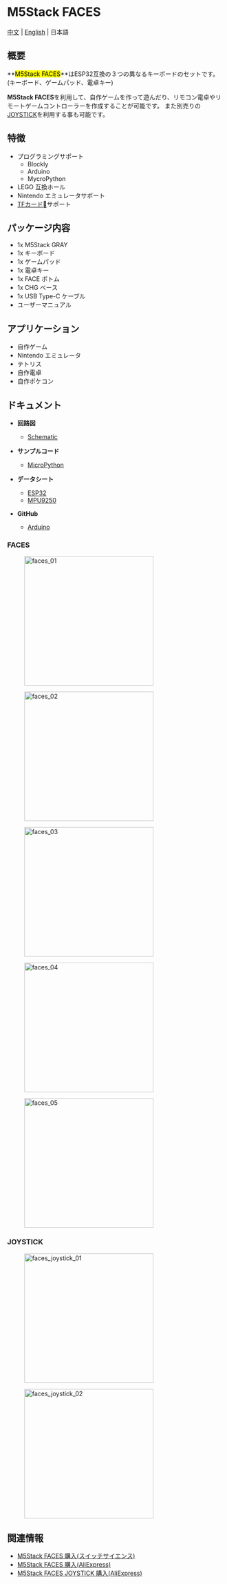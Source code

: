 # M5Stack FACES

[中文](zh_CN/product_documents/bases/face_base) | [English](/en/product_documents/bases/face_base) | 日本語

## 概要

**<mark>M5Stack FACES</mark>**はESP32互換の３つの異なるキーボードのセットです。(キーボード、ゲームパッド、電卓キー)

**M5Stack FACES**を利用して、自作ゲームを作って遊んだり、リモコン電卓やリモートゲームコントローラーを作成することが可能です。
また別売りの[JOYSTICK](https://www.aliexpress.com/store/product/M5Stack-M5-ESP32-X-Y-NeoPixel-LED/3226069_32949801245.html)を利用する事も可能です。

## 特徴

- プログラミングサポート
  - Blockly
  - Arduino
  - MycroPython
- LEGO 互換ホール
- Nintendo エミュレータサポート
- [TFカード](https://ja.wikipedia.org/wiki/SD%E3%83%A1%E3%83%A2%E3%83%AA%E3%83%BC%E3%82%AB%E3%83%BC%E3%83%89)サポート

## パッケージ内容

- 1x M5Stack GRAY
- 1x キーボード
- 1x ゲームパッド
- 1x 電卓キー
- 1x FACE ボトム
- 1x CHG ベース
- 1x USB Type-C ケーブル
- ユーザーマニュアル

## アプリケーション

- 自作ゲーム
- Nintendo エミュレータ
- テトリス
- 自作電卓
- 自作ポケコン

## ドキュメント

- **回路図**
  - [Schematic](https://github.com/m5stack/esp32-cam-demo/blob/m5cam/M5CAM-ESP32-A1-POWER.pdf)

- **サンプルコード**
  - [MicroPython](https://github.com/m5stack/M5GO/tree/master/examples)

- **データシート**
  - [ESP32](https://www.espressif.com/sites/default/files/documentation/esp32_datasheet_cn.pdf)
  - [MPU9250](https://www.invensense.com/wp-content/uploads/2015/02/PS-MPU-9250A-01-v1.1.pdf)

- **GitHub**
  - [Arduino](https://github.com/m5stack/M5Stack-nesemu)

### FACES

<figure>
  <img src="assets/img/product_pics/bases/faces_01.jpg" alt="faces_01" width="300px" height="300px">
</figure>
<figure>
  <img src="assets/img/product_pics/bases/faces_02.jpg" alt="faces_02" width="300px" height="300px">
</figure>
<figure>
  <img src="assets/img/product_pics/bases/faces_03.jpg" alt="faces_03" width="300px" height="300px">
</figure>
<figure>
  <img src="assets/img/product_pics/bases/faces_04.jpg" alt="faces_04" width="300px" height="300px">
</figure>
<figure>
  <img src="assets/img/product_pics/bases/faces_05.jpg" alt="faces_05" width="300px" height="300px">
</figure>

### JOYSTICK

<figure>
  <img src="assets/img/product_pics/bases/faces_joystick_01.jpg" alt="faces_joystick_01" width="300px" height="300px">
</figure>
<figure>
  <img src="assets/img/product_pics/bases/faces_joystick_02.jpg" alt="faces_joystick_02" width="300px" height="300px">
</figure>

## 関連情報

- [M5Stack FACES 購入(スイッチサイエンス)](https://www.switch-science.com/catalog/3649/)
- [M5Stack FACES 購入(AliExpress)](https://www.aliexpress.com/store/product/M5Stack-ESP32-micropython-arduino/3226069_32843973578.html)
- [M5Stack FACES JOYSTICK 購入(AliExpress)](https://www.aliexpress.com/store/product/M5Stack-M5-ESP32-X-Y-NeoPixel-LED/3226069_32949801245.html)